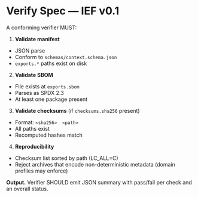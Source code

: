 # Verify Spec — IEF v0.1

A conforming verifier MUST:

1) **Validate manifest**
- JSON parse
- Conform to `schemas/context.schema.json`
- `exports.*` paths exist on disk

2) **Validate SBOM**
- File exists at `exports.sbom`
- Parses as SPDX 2.3
- At least one package present

3) **Validate checksums** (if `checksums.sha256` present)
- Format: `<sha256>  <path>`
- All paths exist
- Recomputed hashes match

4) **Reproducibility**
- Checksum list sorted by path (LC_ALL=C)
- Reject archives that encode non-deterministic metadata (domain profiles may enforce)

**Output.** Verifier SHOULD emit JSON summary with pass/fail per check and an overall status.
